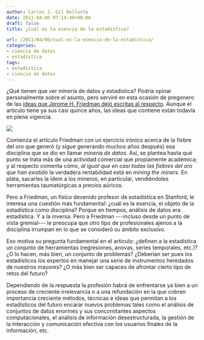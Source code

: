 ```yaml
---
author: Carlos J. Gil Bellosta
date: 2011-04-06 07:14:49+00:00
draft: false
title: ¿Cuál es la esencia de la estadística?

url: /2011/04/06/cual-es-la-esencia-de-la-estadistica/
categories:
- ciencia de datos
- estadística
tags:
- estadística
- ciencia de datos
---
```


¿Qué tienen que ver minería de datos y estadística? Podría opinar personalmente sobre el asunto, pero serviré en esta ocasión de pregonero de las [ideas que Jerome H. Friedman dejó escritas al respecto](http://www.salford-systems.com/doc/dm-stat.pdf). Aunque el artículo tiene ya sus casi quince años, las ideas que contiene están todavía en plena vigencia.

[![](/wp-uploads/2011/04/friedman.jpg)
](/wp-uploads/2011/04/friedman.jpg)

Comienza el artículo Friedman con un ejercicio irónico acerca de la fiebre del oro que generó (y sigue generando muchos años después) esa disciplina que se dio en llamar _minería de datos_. Así, se plantea hasta qué punto se trata más de una actividad comercial que propiamente académica; y al respecto comenta cómo, _al igual que en casi todas las fiebres del oro que han existido_ la verdadera rentabilidad está en _mining the miners_. En plata, sacarles la ídem a los mineros; en particular, vendiéndoles herramientas taumatúrgicas a precios aúricos.

Pero a Friedman, un físico devenido profesor de estadística en Stanford, le interesa una cuestión más fundamental: ¿cuál es la esencia, el objeto de la estadística como disciplina? Porque en tiempos, análisis de datos era estadística. Y a la inversa. Pero a Friedman ---incluso desde un punto de vista gremial--- le preocupa que otro tipo de profesionales ajenos a la disciplina irrumpan en lo que se consideró su ámbito exclusivo.

Eso motiva su pregunta fundamental en el artículo: ¿definen a la estadística un conjunto de herramientas (regresiones, anovas, series temporales, etc.)? ¿O lo hacen, más bien, un conjunto de problemas? ¿Deberían ser pues los estadísticos los expertos en manejar una serie de instrumentos heredados de nuestros mayores? ¿O más bien ser capaces de afrontar cierto tipo de retos del futuro?

Dependiendo de la respuesta la profesión habrá de enfrentarse ya bien a un proceso de creciente irrelevancia o a una refundación en la que cobren importancia creciente métodos, técnicas e ideas que permitan a los estadísticos del futuro encarar nuevos problemas tales como el análisis de conjuntos de datos enormes y sus concomitantes aspectos computacionales, el análisis de información desestructurada, la gestión de la interacción y comunicación efectiva con los usuarios finales de la información, etc.
